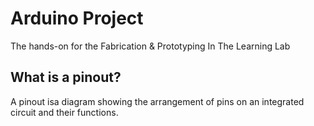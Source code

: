# Arduino Project
The hands-on for the Fabrication &amp; Prototyping In The Learning Lab

## What is a pinout? 
A pinout isa  diagram showing the arrangement of pins on an integrated circuit and their functions.

